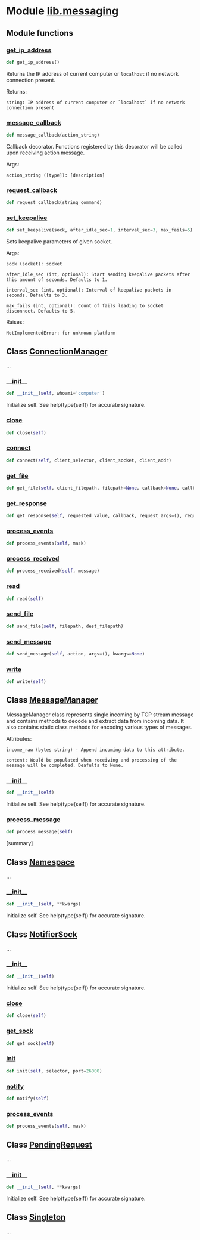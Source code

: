 # Module [lib.messaging](../../../lib/messaging.py)
## Module functions
### [get\_ip\_address](../../../lib/messaging.py#L39)
```py
def get_ip_address()
```
Returns the IP address of current computer or `localhost` if no network connection present.

Returns:
    string: IP address of current computer or `localhost` if no network connection present
### [message\_callback](../../../lib/messaging.py#L232)
```py
def message_callback(action_string)
```
Callback decorator. Functions registered by this decorator will be called upon receiving action message.

Args:
    action_string ([type]): [description]
### [request\_callback](../../../lib/messaging.py#L250)
```py
def request_callback(string_command)
```

### [set\_keepalive](../../../lib/messaging.py#L54)
```py
def set_keepalive(sock, after_idle_sec=1, interval_sec=3, max_fails=5) -> None
```
Sets keepalive parameters of given socket.

Args:
    sock (socket): socket
    after_idle_sec (int, optional): Start sending keepalive packets after this amount of seconds. Defaults to 1.
    interval_sec (int, optional): Interval of keepalive packets in seconds. Defaults to 3.
    max_fails (int, optional): Count of fails leading to socket disconnect. Defaults to 5.

Raises:
    NotImplementedError: for unknown platform
## Class [ConnectionManager](../../../lib/messaging.py#L263)
...
### [\_\_init\_\_](../../../lib/messaging.py#L267)
```py
def __init__(self, whoami='computer')
```
Initialize self.  See help(type(self)) for accurate signature.
### [close](../../../lib/messaging.py#L324)
```py
def close(self)
```

### [connect](../../../lib/messaging.py#L306)
```py
def connect(self, client_selector, client_socket, client_addr)
```

### [get\_file](../../../lib/messaging.py#L566)
```py
def get_file(self, client_filepath, filepath=None, callback=None, callback_args=(), callback_kwargs=None)
```

### [get\_response](../../../lib/messaging.py#L543)
```py
def get_response(self, requested_value, callback, request_args=(), request_kwargs=None, callback_args=(), callback_kwargs=None)
```

### [process\_events](../../../lib/messaging.py#L360)
```py
def process_events(self, mask)
```

### [process\_received](../../../lib/messaging.py#L408)
```py
def process_received(self, message)
```

### [read](../../../lib/messaging.py#L372)
```py
def read(self)
```

### [send\_file](../../../lib/messaging.py#L595)
```py
def send_file(self, filepath, dest_filepath)
```

### [send\_message](../../../lib/messaging.py#L589)
```py
def send_message(self, action, args=(), kwargs=None)
```

### [write](../../../lib/messaging.py#L509)
```py
def write(self)
```



## Class [MessageManager](../../../lib/messaging.py#L105)
MessageManager class represents single incoming by TCP stream message and contains methods to decode and extract data from incoming data. It also contains static class methods for encoding various types of messages.

Attributes:
    income_raw (bytes string) - Append incoming data to this attribute.
    content: Would be populated when receiving and processing of the message will be completed. Deafults to None.
### [\_\_init\_\_](../../../lib/messaging.py#L112)
```py
def __init__(self)
```
Initialize self.  See help(type(self)) for accurate signature.
### [process\_message](../../../lib/messaging.py#L217)
```py
def process_message(self)
```
[summary]
        


## Class [Namespace](../../../lib/messaging.py#L22)
...
### [\_\_init\_\_](../../../lib/messaging.py#L23)
```py
def __init__(self, **kwargs)
```
Initialize self.  See help(type(self)) for accurate signature.


## Class [NotifierSock](../../../lib/messaging.py#L607)
...
### [\_\_init\_\_](../../../lib/messaging.py#L608)
```py
def __init__(self)
```
Initialize self.  See help(type(self)) for accurate signature.
### [close](../../../lib/messaging.py#L651)
```py
def close(self)
```

### [get\_sock](../../../lib/messaging.py#L631)
```py
def get_sock(self)
```

### [init](../../../lib/messaging.py#L619)
```py
def init(self, selector, port=26000)
```

### [notify](../../../lib/messaging.py#L634)
```py
def notify(self)
```

### [process\_events](../../../lib/messaging.py#L641)
```py
def process_events(self, mask)
```



## Class [PendingRequest](../../../lib/messaging.py#L33)
...
### [\_\_init\_\_](../../../lib/messaging.py#L23)
```py
def __init__(self, **kwargs)
```
Initialize self.  See help(type(self)) for accurate signature.


## Class [Singleton](../../../lib/messaging.py#L102)
...


